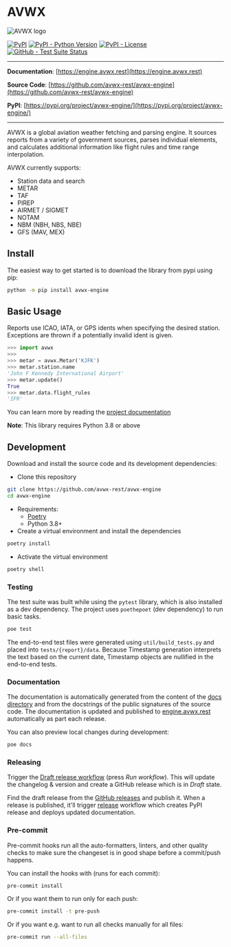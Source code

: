 # AVWX

![AVWX logo](https://raw.githubusercontent.com/avwx-rest/avwx-engine/main/docs/assets/images/avwx-logo-color-200.png)

[![PyPI](https://img.shields.io/pypi/v/avwx-engine?style=flat)](https://pypi.python.org/pypi/avwx-engine/)
[![PyPI - Python Version](https://img.shields.io/pypi/pyversions/avwx-engine?style=flat)](https://pypi.python.org/pypi/avwx-engine/)
[![PyPI - License](https://img.shields.io/pypi/l/avwx-engine?style=flat)](https://pypi.python.org/pypi/avwx-engine/)
[![GitHub - Test Suite Status](https://github.com/avwx-rest/avwx-engine/actions/workflows/test.yml/badge.svg)](https://github.com/avwx-rest/avwx-engine/actions/workflows/test.yml)

---

**Documentation**: [https://engine.avwx.rest](https://engine.avwx.rest)

**Source Code**: [https://github.com/avwx-rest/avwx-engine](https://github.com/avwx-rest/avwx-engine)

**PyPI**: [https://pypi.org/project/avwx-engine/](https://pypi.org/project/avwx-engine/)

---

AVWX is a global aviation weather fetching and parsing engine. It sources reports from a variety of government sources, parses individual elements, and calculates additional information like flight rules and time range interpolation.

AVWX currently supports:

- Station data and search
- METAR
- TAF
- PIREP
- AIRMET / SIGMET
- NOTAM
- NBM (NBH, NBS, NBE)
- GFS (MAV, MEX)

## Install

The easiest way to get started is to download the library from pypi using pip:

```bash
python -m pip install avwx-engine
```

## Basic Usage

Reports use ICAO, IATA, or GPS idents when specifying the desired station. Exceptions are thrown if a potentially invalid ident is given.

```python
>>> import avwx
>>>
>>> metar = avwx.Metar('KJFK')
>>> metar.station.name
'John F Kennedy International Airport'
>>> metar.update()
True
>>> metar.data.flight_rules
'IFR'
```

You can learn more by reading the [project documentation](https://engine.avwx.rest)

**Note**: This library requires Python 3.8 or above

## Development

Download and install the source code and its development dependencies:

* Clone this repository

```sh
git clone https://github.com/avwx-rest/avwx-engine
cd avwx-engine
```

* Requirements:
  * [Poetry](https://python-poetry.org/)
  * Python 3.8+
* Create a virtual environment and install the dependencies

```sh
poetry install
```

* Activate the virtual environment

```sh
poetry shell
```

### Testing

The test suite was built while using the `pytest` library, which is also installed as a dev dependency. The project uses `poethepoet` (dev dependency) to run basic tasks.

```bash
poe test
```

The end-to-end test files were generated using `util/build_tests.py` and placed into `tests/{report}/data`. Because Timestamp generation interprets the text based on the current date, Timestamp objects are nullified in the end-to-end tests.

### Documentation

The documentation is automatically generated from the content of the [docs directory](./docs) and from the docstrings of the public signatures of the source code. The documentation is updated and published to [engine.avwx.rest](https://engine.avwx.rest) automatically as part each release.

 You can also preview local changes during development:

```sh
poe docs
```

### Releasing

Trigger the [Draft release workflow](https://github.com/avwx-rest/avwx-engine/actions/workflows/draft_release.yml) (press _Run workflow_). This will update the changelog & version and create a GitHub release which is in _Draft_ state.

Find the draft release from the
[GitHub releases](https://github.com/avwx-rest/avwx-engine/releases) and publish it. When a release is published, it'll trigger [release](https://github.com/avwx-rest/avwx-engine/blob/main/.github/workflows/release.yml) workflow which creates PyPI
 release and deploys updated documentation.

### Pre-commit

Pre-commit hooks run all the auto-formatters, linters, and other quality checks to make sure the changeset is in good shape before a commit/push happens.

You can install the hooks with (runs for each commit):

```sh
pre-commit install
```

Or if you want them to run only for each push:

```sh
pre-commit install -t pre-push
```

Or if you want e.g. want to run all checks manually for all files:

```sh
pre-commit run --all-files
```
